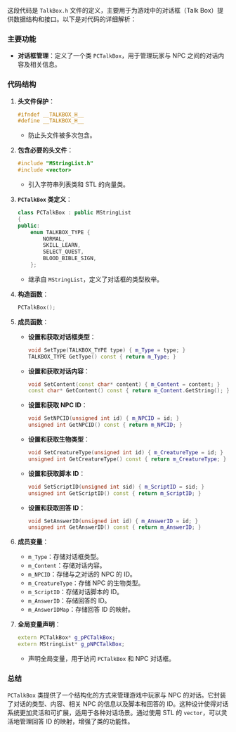 这段代码是 `TalkBox.h` 文件的定义，主要用于为游戏中的对话框（Talk Box）提供数据结构和接口。以下是对代码的详细解析：

### 主要功能

- **对话框管理**：定义了一个类 `PCTalkBox`，用于管理玩家与 NPC 之间的对话内容及相关信息。

### 代码结构

1. **头文件保护**：
   ```cpp
   #ifndef __TALKBOX_H__
   #define __TALKBOX_H__
   ```
   - 防止头文件被多次包含。

2. **包含必要的头文件**：
   ```cpp
   #include "MStringList.h"
   #include <vector>
   ```
   - 引入字符串列表类和 STL 的向量类。

3. **`PCTalkBox` 类定义**：
   ```cpp
   class PCTalkBox : public MStringList
   {
   public:
       enum TALKBOX_TYPE {
           NORMAL,
           SKILL_LEARN,
           SELECT_QUEST,
           BLOOD_BIBLE_SIGN,
       };
   ```
   - 继承自 `MStringList`，定义了对话框的类型枚举。

4. **构造函数**：
   ```cpp
   PCTalkBox();
   ```

5. **成员函数**：
   - **设置和获取对话框类型**：
     ```cpp
     void SetType(TALKBOX_TYPE type) { m_Type = type; }
     TALKBOX_TYPE GetType() const { return m_Type; }
     ```

   - **设置和获取对话内容**：
     ```cpp
     void SetContent(const char* content) { m_Content = content; }
     const char* GetContent() const { return m_Content.GetString(); }
     ```

   - **设置和获取 NPC ID**：
     ```cpp
     void SetNPCID(unsigned int id) { m_NPCID = id; }
     unsigned int GetNPCID() const { return m_NPCID; }
     ```

   - **设置和获取生物类型**：
     ```cpp
     void SetCreatureType(unsigned int id) { m_CreatureType = id; }
     unsigned int GetCreatureType() const { return m_CreatureType; }
     ```

   - **设置和获取脚本 ID**：
     ```cpp
     void SetScriptID(unsigned int sid) { m_ScriptID = sid; }
     unsigned int GetScriptID() const { return m_ScriptID; }
     ```

   - **设置和获取回答 ID**：
     ```cpp
     void SetAnswerID(unsigned int id) { m_AnswerID = id; }
     unsigned int GetAnswerID() const { return m_AnswerID; }
     ```

6. **成员变量**：
   - `m_Type`：存储对话框类型。
   - `m_Content`：存储对话内容。
   - `m_NPCID`：存储与之对话的 NPC 的 ID。
   - `m_CreatureType`：存储 NPC 的生物类型。
   - `m_ScriptID`：存储对话脚本的 ID。
   - `m_AnswerID`：存储回答的 ID。
   - `m_AnswerIDMap`：存储回答 ID 的映射。

7. **全局变量声明**：
   ```cpp
   extern PCTalkBox* g_pPCTalkBox;
   extern MStringList* g_pNPCTalkBox;
   ```
   - 声明全局变量，用于访问 `PCTalkBox` 和 NPC 对话框。

### 总结

`PCTalkBox` 类提供了一个结构化的方式来管理游戏中玩家与 NPC 的对话。它封装了对话的类型、内容、相关 NPC 的信息以及脚本和回答的 ID。这种设计使得对话系统更加灵活和可扩展，适用于各种对话场景。通过使用 STL 的 `vector`，可以灵活地管理回答 ID 的映射，增强了类的功能性。
